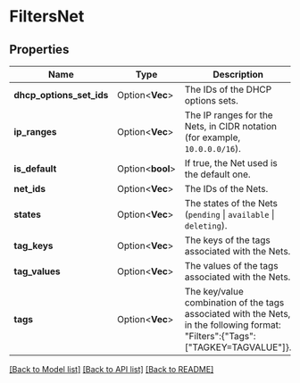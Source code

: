 # FiltersNet

## Properties

Name | Type | Description | Notes
------------ | ------------- | ------------- | -------------
**dhcp_options_set_ids** | Option<**Vec<String>**> | The IDs of the DHCP options sets. | [optional]
**ip_ranges** | Option<**Vec<String>**> | The IP ranges for the Nets, in CIDR notation (for example, `10.0.0.0/16`). | [optional]
**is_default** | Option<**bool**> | If true, the Net used is the default one. | [optional]
**net_ids** | Option<**Vec<String>**> | The IDs of the Nets. | [optional]
**states** | Option<**Vec<String>**> | The states of the Nets (`pending` \\| `available` \\| `deleting`). | [optional]
**tag_keys** | Option<**Vec<String>**> | The keys of the tags associated with the Nets. | [optional]
**tag_values** | Option<**Vec<String>**> | The values of the tags associated with the Nets. | [optional]
**tags** | Option<**Vec<String>**> | The key/value combination of the tags associated with the Nets, in the following format: &quot;Filters&quot;:{&quot;Tags&quot;:[&quot;TAGKEY=TAGVALUE&quot;]}. | [optional]

[[Back to Model list]](../README.md#documentation-for-models) [[Back to API list]](../README.md#documentation-for-api-endpoints) [[Back to README]](../README.md)


